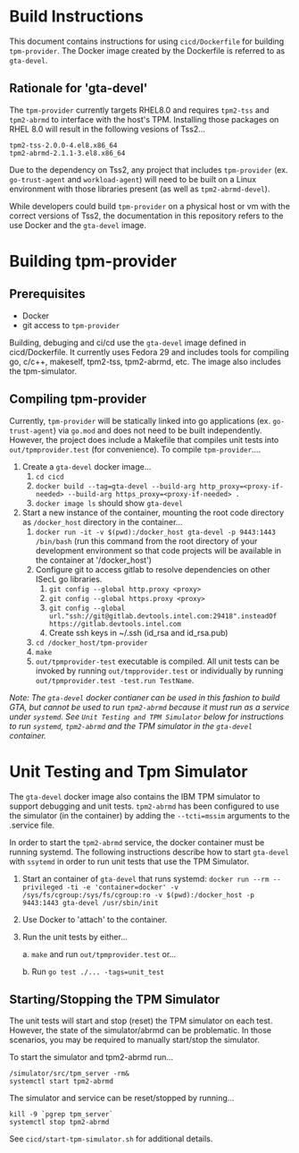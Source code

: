 # Build Instructions
This document contains instructions for using `cicd/Dockerfile` for building `tpm-provider`.  The Docker image created by the Dockerfile is referred to as `gta-devel`.

## Rationale for 'gta-devel' 

The `tpm-provider` currently targets RHEL8.0 and requires `tpm2-tss` and `tpm2-abrmd` to interface with the host's TPM.  Installing those packages on RHEL 8.0 will result in the following vesions of Tss2...

    tpm2-tss-2.0.0-4.el8.x86_64
    tpm2-abrmd-2.1.1-3.el8.x86_64

Due to the dependency on Tss2, any project that includes `tpm-provider` (ex. `go-trust-agent` and `workload-agent`) will need to be built on a Linux environment with those libraries present (as well as `tpm2-abrmd-devel`).

While developers could build `tpm-provider` on a physical host or vm with the correct versions of Tss2, the documentation in this repository refers to the use Docker and the `gta-devel` image.

# Building tpm-provider
## Prerequisites
* Docker
* git access to `tpm-provider`

Building, debuging and ci/cd use the `gta-devel` image defined in cicd/Dockerfile.  It currently uses Fedora 29 and includes tools for compiling go, c/c++, makeself, tpm2-tss, tpm2-abrmd, etc. The image also includes the tpm-simulator.

## Compiling tpm-provider
Currently, `tpm-provider` will be statically linked into go applications (ex. `go-trust-agent`) via `go.mod` and does not need to be built independently.  However, the project does include a Makefile that compiles unit tests into `out/tpmprovider.test` (for convenience).  To compile `tpm-provider`....

1. Create a `gta-devel` docker image...
    1. `cd cicd`
    2. `docker build --tag=gta-devel --build-arg http_proxy=<proxy-if-needed> --build-arg https_proxy=<proxy-if-needed> .`
    3. `docker image ls` should show `gta-devel`
2. Start a new instance of the container, mounting the root code directory as `/docker_host` directory in the container...
    1. `docker run -it -v $(pwd):/docker_host gta-devel -p 9443:1443 /bin/bash` (run this command from the root directory of your development environment so that code projects will be available in the container at '/docker_host')
    2. Configure git to access gitlab to resolve dependencies on other ISecL go libraries.
        1. `git config --global http.proxy <proxy>`
        2. `git config --global https.proxy <proxy>`
        3. `git config --global url."ssh://git@gitlab.devtools.intel.com:29418".insteadOf https://gitlab.devtools.intel.com`
        4. Create ssh keys in ~/.ssh (id_rsa and id_rsa.pub)
    3. `cd /docker_host/tpm-provider`
    4. `make`
    5. `out/tpmprovider-test` executable is compiled.  All unit tests can be invoked by running `out/tmpprovider.test` or individually by running `out/tpmprovider.test -test.run TestName`.

*Note: The `gta-devel` docker contianer can be used in this fashion to build GTA, but cannot be used to run `tpm2-abrmd` because it must run as a service under `systemd`.  See `Unit Testing and TPM Simulator` below for instructions to run `systemd`, `tpm2-abrmd` and the TPM simulator in the `gta-devel` container.*

# Unit Testing and Tpm Simulator
The `gta-devel` docker image also contains the IBM TPM simulator to support debugging and unit tests.  `tpm2-abrmd` has been configured to use the simulator (in the container) by adding the `--tcti=mssim` arguments to the .service file. 

In order to start the `tpm2-abrmd` service, the docker container must be running systemd.  The following instructions describe how to start `gta-devel` with `ssytemd` in order to run unit tests that use the TPM Simulator.

1. Start an container of `gta-devel` that runs systemd: `docker run --rm --privileged -ti -e 'container=docker' -v /sys/fs/cgroup:/sys/fs/cgroup:ro -v $(pwd):/docker_host -p 9443:1443 gta-devel /usr/sbin/init`
2. Use Docker to 'attach' to the container.
3. Run the unit tests by either...

    a. `make` and run `out/tpmprovider.test` or...

    b. Run `go test ./... -tags=unit_test`

## Starting/Stopping the TPM Simulator
The unit tests will start and stop (reset) the TPM simulator on each test.  However, the state of the simulator/abrmd can be problematic.  In those scenarios, you may be required to manually start/stop the simulator.

To start the simulator and tpm2-abrmd run...

    /simulator/src/tpm_server -rm&
    systemctl start tpm2-abrmd

The simulator and service can be reset/stopped by running...

    kill -9 `pgrep tpm_server`
    systemctl stop tpm2-abrmd

See `cicd/start-tpm-simulator.sh` for additional details.